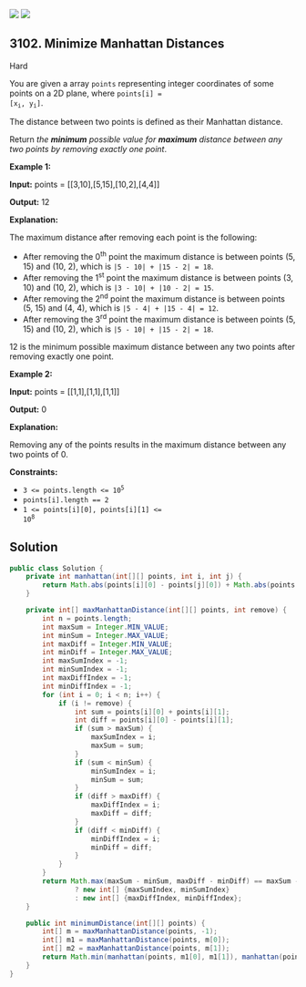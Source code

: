 [![](https://img.shields.io/github/stars/javadev/LeetCode-in-Java?label=Stars&style=flat-square)](https://github.com/javadev/LeetCode-in-Java)
[![](https://img.shields.io/github/forks/javadev/LeetCode-in-Java?label=Fork%20me%20on%20GitHub%20&style=flat-square)](https://github.com/javadev/LeetCode-in-Java/fork)

## 3102\. Minimize Manhattan Distances

Hard

You are given a array `points` representing integer coordinates of some points on a 2D plane, where <code>points[i] = [x<sub>i</sub>, y<sub>i</sub>]</code>.

The distance between two points is defined as their Manhattan distance.

Return _the **minimum** possible value for **maximum** distance between any two points by removing exactly one point_.

**Example 1:**

**Input:** points = \[\[3,10],[5,15],[10,2],[4,4]]

**Output:** 12

**Explanation:**

The maximum distance after removing each point is the following:

*   After removing the 0<sup>th</sup> point the maximum distance is between points (5, 15) and (10, 2), which is `|5 - 10| + |15 - 2| = 18`.
*   After removing the 1<sup>st</sup> point the maximum distance is between points (3, 10) and (10, 2), which is `|3 - 10| + |10 - 2| = 15`.
*   After removing the 2<sup>nd</sup> point the maximum distance is between points (5, 15) and (4, 4), which is `|5 - 4| + |15 - 4| = 12`.
*   After removing the 3<sup>rd</sup> point the maximum distance is between points (5, 15) and (10, 2), which is `|5 - 10| + |15 - 2| = 18`.

12 is the minimum possible maximum distance between any two points after removing exactly one point.

**Example 2:**

**Input:** points = \[\[1,1],[1,1],[1,1]]

**Output:** 0

**Explanation:**

Removing any of the points results in the maximum distance between any two points of 0.

**Constraints:**

*   <code>3 <= points.length <= 10<sup>5</sup></code>
*   `points[i].length == 2`
*   <code>1 <= points[i][0], points[i][1] <= 10<sup>8</sup></code>

## Solution

```java
public class Solution {
    private int manhattan(int[][] points, int i, int j) {
        return Math.abs(points[i][0] - points[j][0]) + Math.abs(points[i][1] - points[j][1]);
    }

    private int[] maxManhattanDistance(int[][] points, int remove) {
        int n = points.length;
        int maxSum = Integer.MIN_VALUE;
        int minSum = Integer.MAX_VALUE;
        int maxDiff = Integer.MIN_VALUE;
        int minDiff = Integer.MAX_VALUE;
        int maxSumIndex = -1;
        int minSumIndex = -1;
        int maxDiffIndex = -1;
        int minDiffIndex = -1;
        for (int i = 0; i < n; i++) {
            if (i != remove) {
                int sum = points[i][0] + points[i][1];
                int diff = points[i][0] - points[i][1];
                if (sum > maxSum) {
                    maxSumIndex = i;
                    maxSum = sum;
                }
                if (sum < minSum) {
                    minSumIndex = i;
                    minSum = sum;
                }
                if (diff > maxDiff) {
                    maxDiffIndex = i;
                    maxDiff = diff;
                }
                if (diff < minDiff) {
                    minDiffIndex = i;
                    minDiff = diff;
                }
            }
        }
        return Math.max(maxSum - minSum, maxDiff - minDiff) == maxSum - minSum
                ? new int[] {maxSumIndex, minSumIndex}
                : new int[] {maxDiffIndex, minDiffIndex};
    }

    public int minimumDistance(int[][] points) {
        int[] m = maxManhattanDistance(points, -1);
        int[] m1 = maxManhattanDistance(points, m[0]);
        int[] m2 = maxManhattanDistance(points, m[1]);
        return Math.min(manhattan(points, m1[0], m1[1]), manhattan(points, m2[0], m2[1]));
    }
}
```